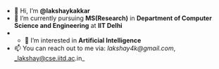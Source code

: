 - 👋 Hi, I’m **@lakshaykakkar**
- 🌱 I’m currently pursuing **MS(Research)** in **Department of Computer Science and Engineering** at **IIT Delhi**
- - 👀 I’m interested in **Artificial Intelligence**
- 📫 You can reach out to me via: _lakshay4k@gmail.com_, _lakshay@cse.iitd.ac.in_
<!--
- 😄 Pronouns: ...
- ⚡ Fun fact: ...
>!--
<!---
lakshaykakkar/lakshaykakkar is a ✨ special ✨ repository because its `README.md` (this file) appears on your GitHub profile.
You can click the Preview link to take a look at your changes.
--->
